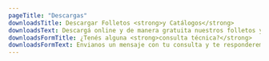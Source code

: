 ```yaml
---
pageTitle: "Descargas"
downloadsTitle: Descargar Folletos <strong>y Catálogos</strong>
downloadsText: Descargá online y de manera gratuita nuestros folletos y catálogos. Cambiamos el MEDIO para cuidar el AMBIENTE.
downloadsFormTitle: ¿Tenés alguna <strong>consulta técnica?</strong>
downloadsFormText: Envianos un mensaje con tu consulta y te responderemos a la brevedad.
---
```

